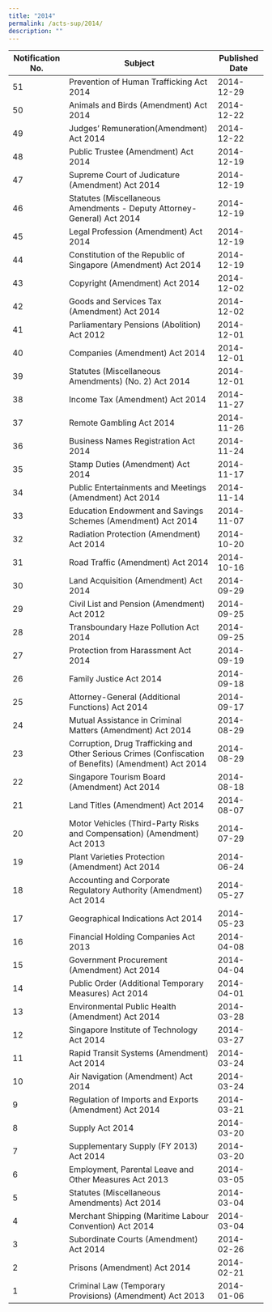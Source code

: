 ```yaml
---
title: "2014"
permalink: /acts-sup/2014/
description: ""
---
```

|Notification No.|Subject|Published Date|
|---|---|---|
|51|Prevention of Human Trafficking Act 2014|2014-12-29|
|50|Animals and Birds (Amendment) Act 2014|2014-12-22|
|49|Judges’ Remuneration(Amendment) Act 2014|2014-12-22|
|48|Public Trustee (Amendment) Act 2014|2014-12-19|
|47|Supreme Court of Judicature (Amendment) Act 2014|2014-12-19|
|46|Statutes (Miscellaneous Amendments - Deputy Attorney-General) Act 2014|2014-12-19|
|45|Legal Profession (Amendment) Act 2014|2014-12-19|
|44|Constitution of the Republic of Singapore (Amendment) Act 2014|2014-12-19|
|43|Copyright (Amendment) Act 2014|2014-12-02|
|42|Goods and Services Tax (Amendment) Act 2014|2014-12-02|
|41|Parliamentary Pensions (Abolition) Act 2012|2014-12-01|
|40|Companies (Amendment) Act 2014|2014-12-01|
|39|Statutes (Miscellaneous Amendments) (No. 2) Act 2014|2014-12-01|
|38|Income Tax (Amendment) Act 2014|2014-11-27|
|37|Remote Gambling Act 2014|2014-11-26|
|36|Business Names Registration Act 2014|2014-11-24|
|35|Stamp Duties (Amendment) Act 2014|2014-11-17|
|34|Public Entertainments and Meetings (Amendment) Act 2014|2014-11-14|
|33|Education Endowment and Savings Schemes (Amendment) Act 2014|2014-11-07|
|32|Radiation Protection (Amendment) Act 2014|2014-10-20|
|31|Road Traffic (Amendment) Act 2014|2014-10-16|
|30|Land Acquisition (Amendment) Act 2014|2014-09-29|
|29|Civil List and Pension (Amendment) Act 2012|2014-09-25|
|28|Transboundary Haze Pollution Act 2014|2014-09-25|
|27|Protection from Harassment Act 2014|2014-09-19|
|26|Family Justice Act 2014|2014-09-18|
|25|Attorney-General (Additional Functions) Act 2014|2014-09-17|
|24|Mutual Assistance in Criminal Matters (Amendment) Act 2014|2014-08-29|
|23|Corruption, Drug Trafficking and Other Serious Crimes (Confiscation of Benefits) (Amendment) Act 2014|2014-08-29|
|22|Singapore Tourism Board (Amendment) Act 2014|2014-08-18|
|21|Land Titles (Amendment) Act 2014|2014-08-07|
|20|Motor Vehicles (Third-Party Risks and Compensation) (Amendment) Act 2013|2014-07-29|
|19|Plant Varieties Protection (Amendment) Act 2014|2014-06-24|
|18|Accounting and Corporate Regulatory Authority (Amendment) Act 2014|2014-05-27|
|17|Geographical Indications Act 2014|2014-05-23|
|16|Financial Holding Companies Act 2013|2014-04-08|
|15|Government Procurement (Amendment) Act 2014|2014-04-04|
|14|Public Order (Additional Temporary Measures) Act 2014|2014-04-01|
|13|Environmental Public Health (Amendment) Act 2014|2014-03-28|
|12|Singapore Institute of Technology Act 2014|2014-03-27|
|11|Rapid Transit Systems (Amendment) Act 2014|2014-03-24|
|10|Air Navigation (Amendment) Act 2014|2014-03-24|
|9|Regulation of Imports and Exports (Amendment) Act 2014|2014-03-21|
|8|Supply Act 2014|2014-03-20|
|7|Supplementary Supply (FY 2013) Act 2014|2014-03-20|
|6|Employment, Parental Leave and Other Measures Act 2013|2014-03-05|
|5|Statutes (Miscellaneous Amendments) Act 2014|2014-03-04|
|4|Merchant Shipping (Maritime Labour Convention) Act 2014|2014-03-04|
|3|Subordinate Courts (Amendment) Act 2014|2014-02-26|
|2|Prisons (Amendment) Act 2014|2014-02-21|
|1|Criminal Law (Temporary Provisions) (Amendment) Act 2013|2014-01-06|